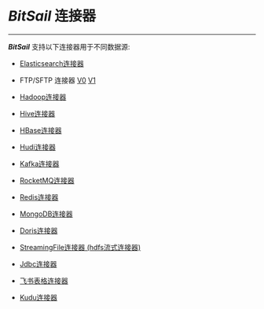 # ***BitSail*** 连接器

-----

***BitSail*** 支持以下连接器用于不同数据源:


- [Elasticsearch连接器](./elasticsearch/elasticsearch_zh.md)

- FTP/SFTP 连接器 [V0](./ftp/ftp_zh.md) [V1](./ftp/ftp-v1_zh.md)

- [Hadoop连接器](./hadoop/hadoop_zh.md)

- [Hive连接器](./hive/hive_zh.md)

- [HBase连接器](./hbase/hbase_zh.md)

- [Hudi连接器](./hudi/hudi_zh.md)

- [Kafka连接器](./kafka/kafka_zh.md)

- [RocketMQ连接器](./rocketmq/rocketmq_zh.md)

- [Redis连接器](./redis/redis_zh.md)

- [MongoDB连接器](./mongodb/mongodb_zh.md)

- [Doris连接器](./doris/doris_zh.md)

- [StreamingFile连接器 (hdfs流式连接器)](./StreamingFile/StreamingFile_zh.md)

- [Jdbc连接器](./Jdbc/jdbc_zh.md)
  
- [飞书表格连接器](./larksheet/larksheet_zh.md)

- [Kudu连接器](./kudu/kudu_zh.md)